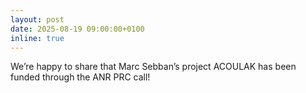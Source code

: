 ```yaml
---
layout: post
date: 2025-08-19 09:00:00+0100
inline: true
---
```


We’re happy to share that Marc Sebban’s project ACOULAK has been funded through the ANR PRC call!